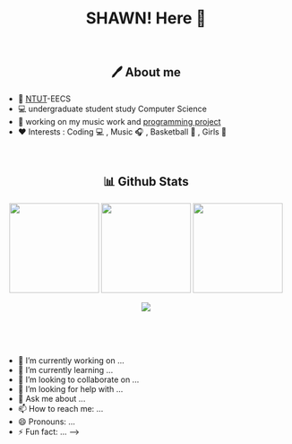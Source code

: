 <h1 align="center"> SHAWN! Here 👦 </h1>

<p align="center">
    <img src="https://img.shields.io/github/followers/onevcat?style=for-the-badge&logo=github&color=42b883" alt="">
    <img src="https://shields-io-visitor-counter.herokuapp.com/badge?page=onevcat.ricky9667&style=for-the-badge&logo=github&color=42b883" alt="">
</p>





<h2 align="center"> 🖊 About me </h2>

- 🚩 [NTUT](https://www.ntut.edu.tw/)-EECS
- 💻 undergraduate student study Computer Science
- 🌱 working on my music work and [programming project](https://github.com/shan5383)
- ❤️ Interests :  Coding 💻 , Music 🎧 , Basketball 🏀 , Girls 👩

<br />
<h2 align="center"> 📊 Github Stats </h2>
<p align="center">
    <img height=160 src="https://github-readme-stats.vercel.app/api?username=shan5383&show_icons=true&theme=onedark">
    <img height=160 src="https://github-readme-stats.vercel.app/api/top-langs/?username=shan5383&layout=compact&theme=onedark">
    <img height=160 src="https://github-readme-streak-stats.herokuapp.com/?user=shan5383&theme=onedark">
    

</p>

<p align="center">
    <img height200 src="https://spotify-recently-played-readme.vercel.app/api?user=jgdj2upznlrv212z84ddstl78&count=10&width=1000">
</p>

<br />

<!-- <h2 align="center"> 🛠 Language and tools </h2>
<p align="center">
    <img width="36px" src="https://icongr.am/devicon/c-original.svg?size=36&color=currentColor" alt="C" /> 
    <img width="36px" src="https://icongr.am/devicon/cplusplus-original.svg?size=36&color=currentColor" alt="C++"> 
    <img width="36px" src="https://icongr.am/devicon/html5-original.svg?size=36&color=currentColor" alt="HTML" /> 
    <img width="36px" src="https://icongr.am/devicon/css3-original.svg?size=36&color=currentColor" alt="CSS" /> 
    <img width="36px" src="https://icongr.am/devicon/javascript-original.svg?size=36&color=currentColor" alt="Javascript" /> 
    <img width="36px" src="https://icongr.am/devicon/typescript-original.svg?size=36&color=currentColor" alt="Typescript" /> 
    <img width="36px" src="https://icongr.am/devicon/bootstrap-plain.svg?size=36&color=6f42c1" alt="Bootstrap" /> 
    <img width="36px" src="https://icongr.am/devicon/git-original.svg?size=36&color=currentColor" alt="Git" /> 
    <img width="36px" src="https://icongr.am/devicon/python-original.svg?size=36&color=currentColor" alt="Python" /> 
    <img width="36px" src="https://icongr.am/devicon/vuejs-original.svg?size=36&color=currentColor" alt="Vue.js" /> 
    <img width="36px" src="https://www.vectorlogo.zone/logos/tailwindcss/tailwindcss-icon.svg" alt="TailwindCSS" />
    <img width="36px" src="https://www.vectorlogo.zone/logos/dartlang/dartlang-icon.svg" alt="Dart" /> 
    <img width="36px" src="https://www.vectorlogo.zone/logos/flutterio/flutterio-icon.svg" alt="Flutter" /> 
    <img width="36px" src="https://www.vectorlogo.zone/logos/firebase/firebase-icon.svg" alt="Firebase" /> 
    <img width="36px" src="https://www.vectorlogo.zone/logos/kotlinlang/kotlinlang-icon.svg" alt="Kotlin" /> 
    <img width="36px" src="https://icongr.am/devicon/java-original.svg?size=128&color=currentColor" alt="Java" /> 
    <img width="36px" src="https://icongr.am/devicon/android-original.svg?size=36&color=currentColor" alt="Android" /> 
    <img width="36px" src="https://icongr.am/devicon/cucumber-plain.svg?size=36&color=48db52" alt="Cucumber" /> 
    <img width="36px" src="https://icongr.am/devicon/github-original.svg?size=36&color=currentColor" alt="Github" /> 
    <img width="36px" src="https://raw.githubusercontent.com/github/explore/80688e429a7d4ef2fca1e82350fe8e3517d3494d/topics/visual-studio-code/visual-studio-code.png" alt="Visual Studio Code" /> 
    <img width="36px" src="https://icongr.am/devicon/linux-original.svg?size=36&color=currentColor" alt="Linux" /> 
    <img width="36px" src="https://icongr.am/devicon/ubuntu-plain.svg?size=128&color=ff6a00" alt="Ubuntu" /> 
    <img width="36px" src="https://icongr.am/devicon/vim-original.svg?size=36&color=currentColor" alt="Vim" /> 
    <img width="36px" src="https://icongr.am/devicon/yarn-original.svg?size=36&color=currentColor" alt="Yarn" /> 
</p>

 -->
<br />




<br />



- 🔭 I’m currently working on ...
- 🌱 I’m currently learning ...
- 👯 I’m looking to collaborate on ...
- 🤔 I’m looking for help with ...
- 💬 Ask me about ...
- 📫 How to reach me: ...
- 😄 Pronouns: ...
- ⚡ Fun fact: ...
-->
